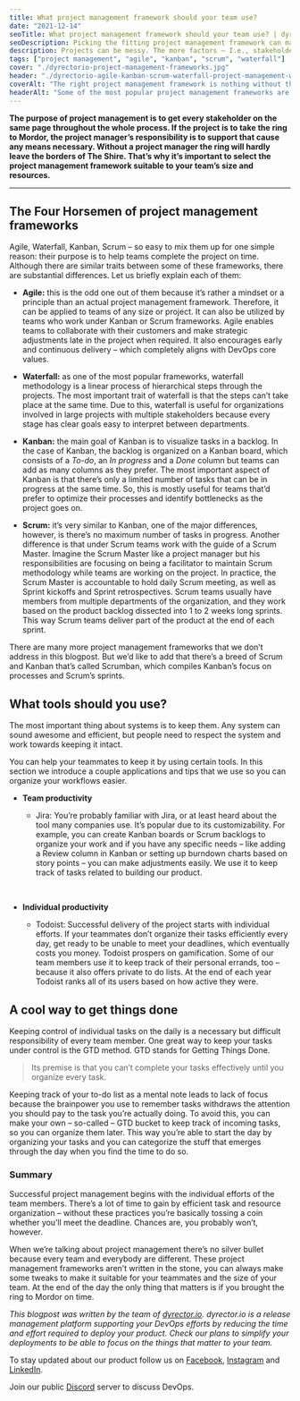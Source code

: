 ```yaml
---
title: What project management framework should your team use?
date: "2021-12-14"
seoTitle: What project management framework should your team use? | dyrector.io Blog
seoDescription: Picking the fitting project management framework can make or break your team to meet your deadline. Find out which to choose.
description: Projects can be messy. The more factors – I.e., stakeholders, technologies, etc. – are added to the equation – I.e., the project –, the more difficult it is to deliver the result, in our case, the software on time. Here’s how you can meet deadlines easier.
tags: ["project management", "agile", "kanban", "scrum", "waterfall"]
cover: "./dyrectorio-project-management-frameworks.jpg"
header: "./dyrectorio-agile-kanban-scrum-waterfall-project-management-which-is-the-better-fit.jpg"
coverAlt: "The right project management framework is nothing without the right personnel and tools to utilize it. In our blogpost you can learn tips and tricks to meet deadlines."
headerAlt: "Some of the most popular project management frameworks are Scrum, Kanban, Agile and Waterfall. Luckily for you, you can tailor each of them for your purposes."
---
```


**The purpose of project management is to get every stakeholder on the same page throughout the whole process. If the project is to take the ring to Mordor, the project manager’s responsibility is to support that cause any means necessary. Without a project manager the ring will hardly leave the borders of The Shire. That’s why it’s important to select the project management framework suitable to your team’s size and resources.**

---

## The Four Horsemen of project management frameworks

Agile, Waterfall, Kanban, Scrum – so easy to mix them up for one simple reason: their purpose is to help teams complete the project on time. Although there are similar traits between some of these frameworks, there are substantial differences. Let us briefly explain each of them:

- **Agile:** this is the odd one out of them because it’s rather a mindset or a principle than an actual project management framework. Therefore, it can be applied to teams of any size or project. It can also be utilized by teams who work under Kanban or Scrum frameworks. 
Agile enables teams to collaborate with their customers and make strategic adjustments late in the project when required. It also encourages early and continuous delivery – which completely aligns with DevOps core values.

- **Waterfall:** as one of the most popular frameworks, waterfall methodology is a linear process of hierarchical steps through the projects. The most important trait of waterfall is that the steps can’t take place at the same time. Due to this, waterfall is useful for organizations involved in large projects with multiple stakeholders because every stage has clear goals easy to interpret between departments.

- **Kanban:** the main goal of Kanban is to visualize tasks in a backlog. In the case of Kanban, the backlog is organized on a Kanban board, which consists of a _To-do_, an _In progress_ and a _Done_ column but teams can add as many columns as they prefer. 
The most important aspect of Kanban is that there’s only a limited number of tasks that can be in progress at the same time. So, this is mostly useful for teams that’d prefer to optimize their processes and identify bottlenecks as the project goes on.

- **Scrum:** it’s very similar to Kanban, one of the major differences, however, is there’s no maximum number of tasks in progress. Another difference is that under Scrum teams work with the guide of a Scrum Master. Imagine the Scrum Master like a project manager but his responsibilities are focusing on being a facilitator to maintain Scrum methodology while teams are working on the project. In practice, the Scrum Master is accountable to hold daily Scrum meeting, as well as Sprint kickoffs and Sprint retrospectives. 
Scrum teams usually have members from multiple departments of the organization, and they work based on the product backlog dissected into 1 to 2 weeks long sprints. This way Scrum teams deliver part of the product at the end of each sprint.

There are many more project management frameworks that we don’t address in this blogpost. But we’d like to add that there’s a breed of Scrum and Kanban that’s called Scrumban, which compiles Kanban’s focus on processes and Scrum’s sprints. 

## What tools should you use?

The most important thing about systems is to keep them. Any system can sound awesome and efficient, but people need to respect the system and work towards keeping it intact. 

You can help your teammates to keep it by using certain tools. In this section we introduce a couple applications and tips that we use so you can organize your workflows easier. 

- **Team productivity**

    - Jira: You’re probably familiar with Jira, or at least heard about the tool many companies use. It’s popular due to its customizability. For example, you can create Kanban boards or Scrum backlogs to organize your work and if you have any specific needs – like adding a Review column in Kanban or setting up burndown charts based on story points – you can make adjustments easily. We use it to keep track of tasks related to building our product.

<br>

- **Individual productivity**

    - Todoist: Successful delivery of the project starts with individual efforts. If your teammates don’t organize their tasks efficiently every day, get ready to be unable to meet your deadlines, which eventually costs you money. 
Todoist prospers on gamification. Some of our team members use it to keep track of their personal errands, too – because it also offers private to do lists. At the end of each year Todoist ranks all of its users based on how active they were.

## A cool way to get things done

Keeping control of individual tasks on the daily is a necessary but difficult responsibility of every team member. One great way to keep your tasks under control is the GTD method. GTD stands for Getting Things Done.

> Its premise is that you can’t complete your tasks effectively until you organize every task.

Keeping track of your to-do list as a mental note leads to lack of focus because the brainpower you use to remember tasks withdraws the attention you should pay to the task you’re actually doing. To avoid this, you can make your own – so-called – GTD bucket to keep track of incoming tasks, so you can organize them later. This way you’re able to start the day by organizing your tasks and you can categorize the stuff that emerges through the day when you find the time to do so.

### **Summary**

Successful project management begins with the individual efforts of the team members. There’s a lot of time to gain by efficient task and resource organization – without these practices you’re basically tossing a coin whether you’ll meet the deadline. Chances are, you probably won’t, however. 

When we’re talking about project management there’s no silver bullet because every team and everybody are different. These project management frameworks aren’t written in the stone, you can always make some tweaks to make it suitable for your teammates and the size of your team. At the end of the day the only thing that matters is if you brought the ring to Mordor on time.

_This blogpost was written by the team of [dyrector.io](https://dyrector.io). dyrector.io is a release management platform supporting your DevOps efforts by reducing the time and effort required to deploy your product. Check our plans to simplify your deployments to be able to focus on the things that matter to your team._

To stay updated about our product follow us on [Facebook](https://www.facebook.com/dyrectorio), [Instagram](https://www.instagram.com/dyrectorio/) and [LinkedIn](https://www.linkedin.com/company/dyrectorio/).

Join our public [Discord](https://discord.gg/hMyT9cbYFD) server to discuss DevOps.
